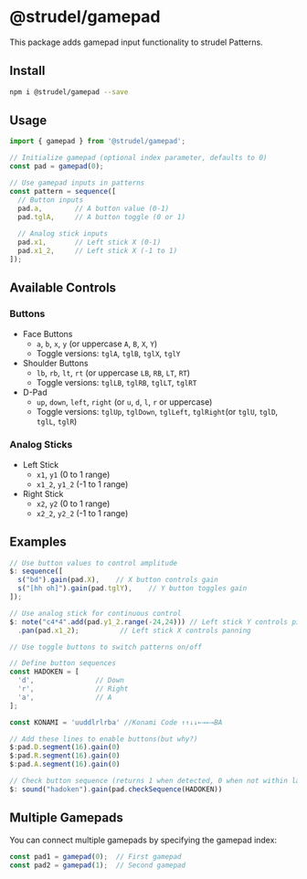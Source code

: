 # @strudel/gamepad

This package adds gamepad input functionality to strudel Patterns.

## Install

```sh
npm i @strudel/gamepad --save
```

## Usage

```javascript
import { gamepad } from '@strudel/gamepad';

// Initialize gamepad (optional index parameter, defaults to 0)
const pad = gamepad(0);

// Use gamepad inputs in patterns
const pattern = sequence([
  // Button inputs
  pad.a,        // A button value (0-1)
  pad.tglA,     // A button toggle (0 or 1)
  
  // Analog stick inputs
  pad.x1,       // Left stick X (0-1)
  pad.x1_2,     // Left stick X (-1 to 1)
]);
```

## Available Controls

### Buttons
- Face Buttons
  - `a`, `b`, `x`, `y` (or uppercase `A`, `B`, `X`, `Y`)
  - Toggle versions: `tglA`, `tglB`, `tglX`, `tglY`
- Shoulder Buttons
  - `lb`, `rb`, `lt`, `rt` (or uppercase `LB`, `RB`, `LT`, `RT`)
  - Toggle versions: `tglLB`, `tglRB`, `tglLT`, `tglRT`
- D-Pad
  - `up`, `down`, `left`, `right` (or `u`, `d`, `l`, `r` or uppercase)
  - Toggle versions: `tglUp`, `tglDown`, `tglLeft`, `tglRight`(or `tglU`, `tglD`, `tglL`, `tglR`)

### Analog Sticks
- Left Stick
  - `x1`, `y1` (0 to 1 range)
  - `x1_2`, `y1_2` (-1 to 1 range)
- Right Stick
  - `x2`, `y2` (0 to 1 range)
  - `x2_2`, `y2_2` (-1 to 1 range)

## Examples

```javascript
// Use button values to control amplitude
$: sequence([
  s("bd").gain(pad.X),    // X button controls gain
  s("[hh oh]").gain(pad.tglY),    // Y button toggles gain
]);

// Use analog stick for continuous control
$: note("c4*4".add(pad.y1_2.range(-24,24))) // Left stick Y controls pitch shift
  .pan(pad.x1_2);          // Left stick X controls panning

// Use toggle buttons to switch patterns on/off

// Define button sequences
const HADOKEN = [
  'd',               // Down
  'r',               // Right
  'a',               // A
];

const KONAMI = 'uuddlrlrba' //Konami Code ↑↑↓↓←→←→BA

// Add these lines to enable buttons(but why?)
$:pad.D.segment(16).gain(0)
$:pad.R.segment(16).gain(0)
$:pad.A.segment(16).gain(0)

// Check button sequence (returns 1 when detected, 0 when not within last 1 second)
$: sound("hadoken").gain(pad.checkSequence(HADOKEN))

```

## Multiple Gamepads

You can connect multiple gamepads by specifying the gamepad index:

```javascript
const pad1 = gamepad(0);  // First gamepad
const pad2 = gamepad(1);  // Second gamepad
```
